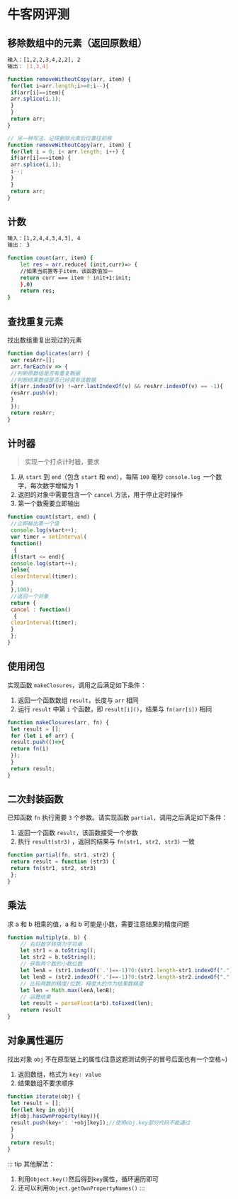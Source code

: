 # 牛客网评测
## 移除数组中的元素（返回原数组）
```bash
输入：[1,2,2,3,4,2,2], 2
输出： [1,3,4]
```
```js
function removeWithoutCopy(arr, item) {
 for(let i=arr.length;i>=0;i--){
 if(arr[i]==item){
 arr.splice(i,1);
 }
 }
 return arr;
}

// 另一种写法，记得删除元素后位置往前移
function removeWithoutCopy(arr, item) {
 for(let i = 0; i< arr.length; i++) {
 if(arr[i]===item) {
 arr.splice(i,1);
 i--;
 }
 }
 return arr;
}
```

## 计数
```bash
输入：[1,2,4,4,3,4,3], 4
输出： 3
```
```bash
function count(arr, item) {
    let res = arr.reduce( (init,curr)=> {
    //如果当前置等于item，该函数值加一
    return curr === item ? init+1:init;
    },0)
    return res;
} 
```

## 查找重复元素
找出数组重复出现过的元素
```js
function duplicates(arr) {
 var resArr=[];
 arr.forEach(v => {
 //判断原数组是否有重复数据
 //判断结果数组是否已经具有该数据
 if(arr.indexOf(v) !=arr.lastIndexOf(v) && resArr.indexOf(v) == -1){
 resArr.push(v);
 }
 });
 return resArr;
} 
```

## 计时器
> 实现一个打点计时器，要求

1. 从 `start` 到 `end`（包含 `start` 和 `end`），每隔 `100` 毫秒 `console.log `一个数字，每次数字增幅为 1
2. 返回的对象中需要包含一个 `cancel` 方法，用于停止定时操作
3. 第一个数需要立即输出

```js
function count(start, end) {
 //立即输出第一个值
 console.log(start++);
 var timer = setInterval(
 function()
  {
 if(start <= end){
 console.log(start++);
 }else{
 clearInterval(timer);
 }
 },100);
 //返回一个对象
 return {
 cancel : function()
  {
 clearInterval(timer);
 }
 };
}
```

## 使用闭包
实现函数 `makeClosures`，调用之后满足如下条件：
1. 返回一个函数数组 `result`，长度与 `arr` 相同
2. 运行 `result` 中第 `i` 个函数，即 `result[i]()`，结果与 `fn(arr[i])` 相同

```js
function makeClosures(arr, fn) {
 let result = [];
 for (let i of arr) {
 result.push(()=>{
 return fn(i)
 });
 }
 return result;
}
```

## 二次封装函数
已知函数 `fn` 执行需要 `3` 个参数。请实现函数 `partial`，调用之后满足如下条件：
1. 返回一个函数 `result`，该函数接受一个参数
2. 执行 `result(str3)` ，返回的结果与 `fn(str1, str2, str3)` 一致

```js
function partial(fn, str1, str2) {
 return result = function (str3) {
 return fn(str1, str2, str3)
 };
} 
```

## 乘法
求 a 和 b 相乘的值，a 和 b 可能是小数，需要注意结果的精度问题

```js
function multiply(a, b) {
    // 先将数字转换为字符串
    let str1 = a.toString();
    let str2 = b.toString();
    // 获取两个数的小数位数
    let lenA = (str1.indexOf('.')==-1)?0:(str1.length-str1.indexOf(".")-1);
    let lenB = (str2.indexOf('.')==-1)?0:(str2.length-str2.indexOf(".")-1);
    // 比较两数的精度/位数，精度大的作为结果数精度
    let len = Math.max(lenA,lenB);
    // 运算结果
    let result = parseFloat(a*b).toFixed(len);
    return result
} 
```

## 对象属性遍历
找出对象 `obj` 不在原型链上的属性(注意这题测试例子的冒号后面也有一个空格~)
1. 返回数组，格式为 `key: value`
2. 结果数组不要求顺序

```js
function iterate(obj) {
 let result = [];
 for(let key in obj){
 if(obj.hasOwnProperty(key)){
 result.push(key+': '+obj[key]);//使用obj.key部分代码不能通过
 }
 }
 return result;
}
```
::: tip
其他解法：
1. 利用`Object.key()`然后得到`key`属性，循环遍历即可
2. 还可以利用`Object.getOwnPropertyNames()`
:::